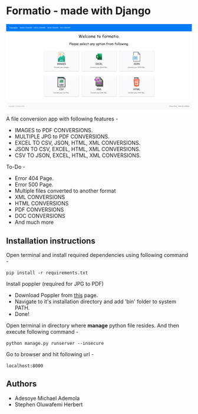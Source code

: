 
# Formatio - made with Django

![Formatio](https://raw.githubusercontent.com/olayomipo/Formatio/main/static/img/formatio.png)

A file conversion app with following features - 

-  IMAGES to PDF CONVERSIONS.
-  MULTIPLE JPG to PDF CONVERSIONS.
-  EXCEL TO CSV, JSON, HTML, XML CONVERSIONS.
-  JSON TO CSV, EXCEL, HTML, XML CONVERSIONS.
-  CSV TO JSON, EXCEL, HTML, XML CONVERSIONS.

 <!-- - . -->

To-Do -

-  Error 404 Page.
-  Error 500 Page.
-  Multiple files converted to another format
-  XML CONVERSIONS
-  HTML CONVERSIONS
- PDF CONVERSIONS
- DOC CONVERSIONS
- And much more

## Installation instructions
Open terminal and install required dependencies using following command -

    pip install -r requirements.txt

Install poppler (required for JPG to PDF)

 - Download Poppler from [this](http://blog.alivate.com.au/poppler-windows/) page.
 - Navigate to it's installation directory and add 'bin' folder to system PATH.
 - Done!

Open terminal in directory where **manage** python file resides. And then execute following command -

    python manage.py runserver --insecure
    
Go to browser and hit following url -

    localhost:8000
## Authors

 - Adesoye Michael Ademola
 - Stephen Oluwafemi Herbert

 
